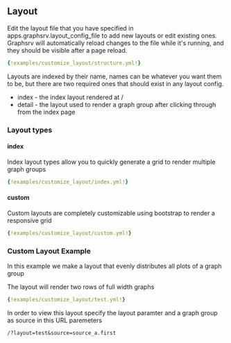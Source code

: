 ## Layout

Edit the layout file that you have specified in apps.graphsrv.layout_config_file to add new layouts or edit existing ones. Graphsrv will automatically reload changes to the file while it's running, and they should be visible after a page reload.

```yml
{!examples/customize_layout/structure.yml!}
```

Layouts are indexed by their name, names can be whatever you want them to be, but there are two required ones that should exist in any layout config.

- index - the index layout rendered at /
- detail - the layout used to render a graph group after clicking through from the index page

### Layout types

#### index

Index layout types allow you to quickly generate a grid to render multiple graph groups

```yml
{!examples/customize_layout/index.yml!}
```

#### custom

Custom layouts are completely customizable using bootstrap to render a responsive grid

```yml
{!examples/customize_layout/custom.yml!}
```

### Custom Layout Example

In this example we make a layout that evenly distributes all plots of a graph group 

The layout will render two rows of full width graphs

```yml
{!examples/customize_layout/test.yml!}
```

In order to view this layout specify the layout paramter and a graph group as source in this URL paremeters

```
/?layout=test&source=source_a.first
```
